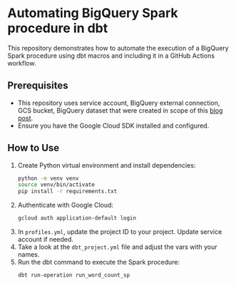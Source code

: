 # Automating BigQuery Spark procedure in dbt
This repository demonstrates how to automate the execution of a BigQuery Spark procedure using dbt macros and including it in a GitHub Actions workflow.

## Prerequisites
- This repository uses service account, BigQuery external connection, GCS bucket, BigQuery dataset that were created in scope of this [blog post](https://medium.com/@eugene.kosharnyi/spark-stored-procedures-in-bigquery-a-practical-guide-that-works-6715fe700468).
- Ensure you have the Google Cloud SDK installed and configured.

## How to Use
1. Create Python virtual environment and install dependencies:
   ```bash
   python -m venv venv
   source venv/bin/activate
   pip install -r requirements.txt
   ```
2. Authenticate with Google Cloud:
   ```bash
   gcloud auth application-default login
   ```
3. In `profiles.yml`, update the project ID to your project. Update service account if needed.
4. Take a look at the `dbt_project.yml` file and adjust the vars with your names.
5. Run the dbt command to execute the Spark procedure:
   ```bash
   dbt run-operation run_word_count_sp
   ```
